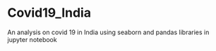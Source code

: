# Covid19_India
An analysis on covid 19 in India using seaborn and pandas libraries in jupyter notebook
